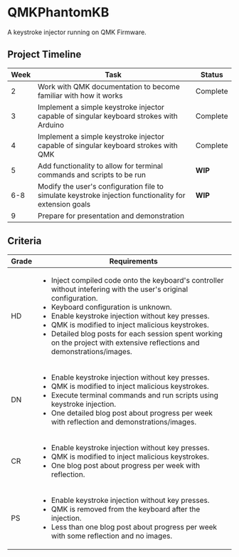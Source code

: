 # QMKPhantomKB

A keystroke injector running on QMK Firmware.

## Project Timeline

| Week | Task | Status |
|-----|-----|-----|
| 2 |	Work with QMK documentation to become familiar with how it works | Complete |
| 3 |	Implement a simple keystroke injector capable of singular keyboard strokes with Arduino | Complete |
| 4 |	Implement a simple keystroke injector capable of singular keyboard strokes with QMK | Complete |
| 5 |	Add functionality to allow for terminal commands and scripts to be run | **WIP** |
| 6-8 |	Modify the user's configuration file to simulate keystroke injection functionality for extension goals | **WIP** |
| 9 |	Prepare for presentation and demonstration | 

## Criteria

| Grade | Requirements |
|-----|-----|
| HD | <ul><li>Inject compiled code onto the keyboard's controller without intefering with the user's original configuration.</li><li>Keyboard configuration is unknown.</li><li>Enable keystroke injection without key presses.</li><li>QMK is modified to inject malicious keystrokes.</li><li>Detailed blog posts for each session spent working on the project with extensive reflections and demonstrations/images.</li></ul> |
| DN | <ul><li>Enable keystroke injection without key presses.</li><li>QMK is modified to inject malicious keystrokes.</li><li>Execute terminal commands and run scripts using keystroke injection.</li><li>One detailed blog post about progress per week with reflection and demonstrations/images.</li></ul> |
| CR | <ul><li>Enable keystroke injection without key presses.</li><li>QMK is modified to inject malicious keystrokes.</li><li>One blog post about progress per week with reflection.</li></ul> |
| PS | <ul><li>Enable keystroke injection without key presses.</li><li>QMK is removed from the keyboard after the injection.</li><li>Less than one blog post about progress per week with some reflection and no images.</li></ul> |
